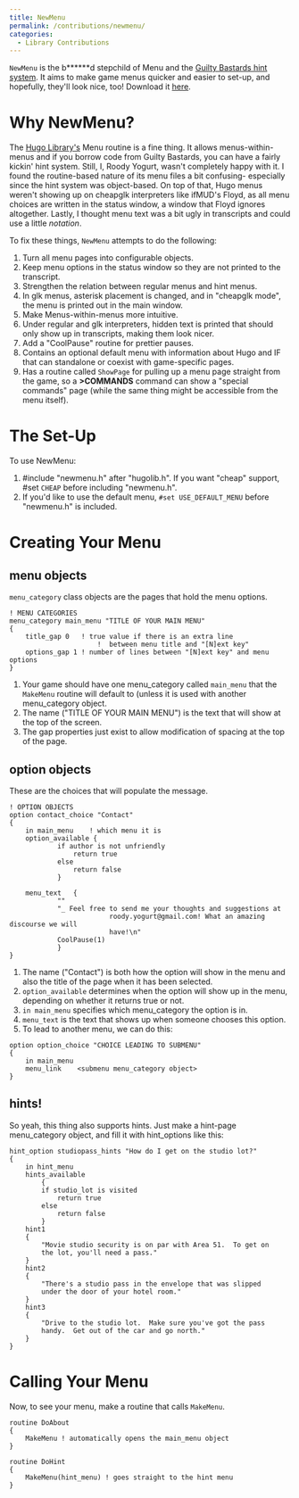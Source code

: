 ```yaml
---
title: NewMenu
permalink: /contributions/newmenu/
categories: 
  - Library Contributions
---
```


`NewMenu` is the b\*\*\*\*\*\*d stepchild of Menu and
the [Guilty Bastards hint system](tips/hints/). It aims to make
game menus quicker and easier to set-up, and hopefully, they'll look
nice, too! Download it
[here](http://roody.gerynarsabode.org/hbe/newmenu.zip).

# Why NewMenu?

The [Hugo Library's](library/) Menu
routine is a fine thing. It allows menus-within-menus and if you borrow
code from Guilty Bastards, you can have a fairly kickin' hint system.
Still, I, Roody Yogurt, wasn't completely happy with it. I found the
routine-based nature of its menu files a bit confusing- especially since
the hint system was object-based. On top of that, Hugo menus weren't
showing up on cheapglk interpreters like ifMUD's Floyd, as all menu
choices are written in the status window, a window that Floyd ignores
altogether. Lastly, I thought menu text was a bit ugly in transcripts
and could use a little *notation*.

To fix these things, `NewMenu` attempts to do the following:

1.  Turn all menu pages into configurable objects.
2.  Keep menu options in the status window so they are not printed to
    the transcript.
3.  Strengthen the relation between regular menus and hint menus.
4.  In glk menus, asterisk placement is changed, and in "cheapglk mode",
    the menu is printed out in the main window.
5.  Make Menus-within-menus more intuitive.
6.  Under regular and glk interpreters, hidden text is printed that
    should only show up in transcripts, making them look nicer.
7.  Add a "CoolPause" routine for prettier pauses.
8.  Contains an optional default menu with information about Hugo and IF
    that can standalone or coexist with game-specific pages.
9.  Has a routine called `ShowPage` for pulling up a menu page straight
    from the game, so a **&gt;COMMANDS** command can show a "special
    commands" page (while the same thing might be accessible from the
    menu itself).

# The Set-Up

To use NewMenu:

1.  \#include "newmenu.h" after "hugolib.h". If
    you want "cheap" support, \#set `CHEAP` before
    including "newmenu.h".
2.  If you'd like to use the default menu, `#set USE_DEFAULT_MENU`
    before "newmenu.h" is included.

# Creating Your Menu

## menu objects

`menu_category` class objects are the pages that hold
the menu options.

    ! MENU CATEGORIES
    menu_category main_menu "TITLE OF YOUR MAIN MENU"
    {
        title_gap 0   ! true value if there is an extra line
                          !  between menu title and "[N]ext key"
        options_gap 1 ! number of lines between "[N]ext key" and menu options
    }

1.  Your game should have one menu_category called `main_menu` that the
    `MakeMenu` routine will default to (unless it is used with another
    menu_category object.
2.  The name ("TITLE OF YOUR MAIN MENU") is the text that will show at
    the top of the screen.
3.  The gap properties just exist to allow modification of spacing at
    the top of the page.

## option objects

These are the choices that will populate the message.

    ! OPTION OBJECTS
    option contact_choice "Contact"
    {
        in main_menu    ! which menu it is
        option_available {
                if author is not unfriendly
                    return true
                else
                    return false
                }

        menu_text   {
                ""
                "_ Feel free to send me your thoughts and suggestions at
                             roody.yogurt@gmail.com! What an amazing discourse we will
                             have!\n"
                CoolPause(1)
                }
    }

1.  The name ("Contact") is both how the option will show in the menu
    and also the title of the page when it has been selected.
2.  `option_available` determines when the option will show up in the
    menu, depending on whether it returns true or not.
3.  `in main_menu` specifies which menu_category the option is in.
4.  `menu_text` is the text that shows up when someone chooses this
    option.
5.  To lead to another menu, we can do this:

<!-- -->

    option option_choice "CHOICE LEADING TO SUBMENU"
    {
        in main_menu
        menu_link    <submenu menu_category object>
    }


## hints!

So yeah, this thing also supports hints. Just make a hint-page
menu_category object, and fill it with hint_options like this:

    hint_option studiopass_hints "How do I get on the studio lot?"
    {
        in hint_menu
        hints_available
            {
            if studio_lot is visited
                return true
            else
                return false
            }
        hint1
        {
            "Movie studio security is on par with Area 51.  To get on
            the lot, you'll need a pass."
        }
        hint2
        {
            "There's a studio pass in the envelope that was slipped
            under the door of your hotel room."
        }
        hint3
        {
            "Drive to the studio lot.  Make sure you've got the pass
            handy.  Get out of the car and go north."
        }
    }

# Calling Your Menu

Now, to see your menu, make a routine that calls `MakeMenu`.

    routine DoAbout
    {
        MakeMenu ! automatically opens the main_menu object
    }

    routine DoHint
    {
        MakeMenu(hint_menu) ! goes straight to the hint menu
    }
